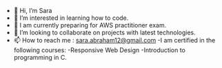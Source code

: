 - 👋 Hi, I’m Sara
- 👀 I’m interested in learning how to code.
- 🌱 I am currently preparing for AWS practitioner exam.
- 💞️ I’m looking to collaborate on projects with latest technologies.
- 📫 How to reach me : sara.abraham12@gmail.com
-I am certified in the following courses:
 -Responsive Web Design
 -Introduction to programming in C.
<!---
saraabraham/saraabraham is a ✨ special ✨ repository because its `README.md` (this file) appears on your GitHub profile.
You can click the Preview link to take a look at your changes.
--->
